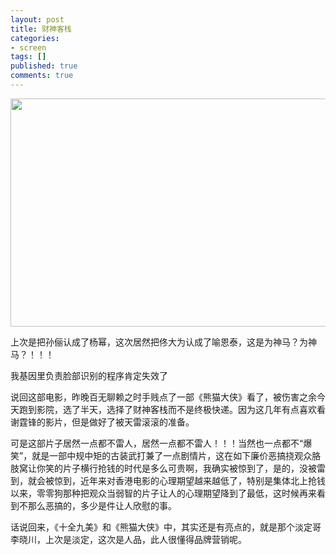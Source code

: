 ```yaml
---
layout: post
title: 财神客栈
categories:
- screen
tags: []
published: true
comments: true
---
```

<p><img class="alignnone" title="a" src="http://pub.chinaunix.net/uploadfile/201106/20110621122253387.jpg" alt="" width="550" height="365" /></p>

<p>上次是把孙俪认成了杨幂，这次居然把佟大为认成了喻恩泰，这是为神马？为神马？！！！</p>

<p>我基因里负责脸部识别的程序肯定失效了</p>

<p>说回这部电影，昨晚百无聊赖之时手贱点了一部《熊猫大侠》看了，被伤害之余今天跑到影院，选了半天，选择了财神客栈而不是终极快递。因为这几年有点喜欢看谢霆锋的影片，但是做好了被天雷滚滚的准备。</p>

<p>可是这部片子居然一点都不雷人，居然一点都不雷人！！！当然也一点都不“爆笑”，就是一部中规中矩的古装武打兼了一点剧情片，这在如下廉价恶搞挠观众胳肢窝让你笑的片子横行抢钱的时代是多么可贵啊，我确实被惊到了，是的，没被雷到，就会被惊到，近年来对香港电影的心理期望越来越低了，特别是集体北上抢钱以来，零零狗那种把观众当弱智的片子让人的心理期望降到了最低，这时候再来看到不那么恶搞的，多少是件让人欣慰的事。</p>

<p>话说回来，《十全九美》和《熊猫大侠》中，其实还是有亮点的，就是那个淡定哥李晓川，上次是淡定，这次是人品，此人很懂得品牌营销呢。</p>
